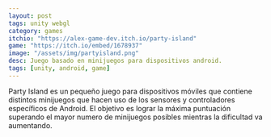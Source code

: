 ```yaml
---
layout: post
tags: unity webgl
category: games
itchio: "https://alex-game-dev.itch.io/party-island"
game: "https://itch.io/embed/1678937"
image: "/assets/img/partyisland.png"
desc: Juego basado en minijuegos para dispositivos android.
tags: [unity, android, game]
---
```


Party Island es un pequeño juego para dispositivos móviles que contiene distintos minijuegos que hacen uso de los sensores y controladores específicos de Android. El objetivo es lograr la máxima puntuación superando el mayor numero de minijuegos posibles mientras la dificultad va aumentando.